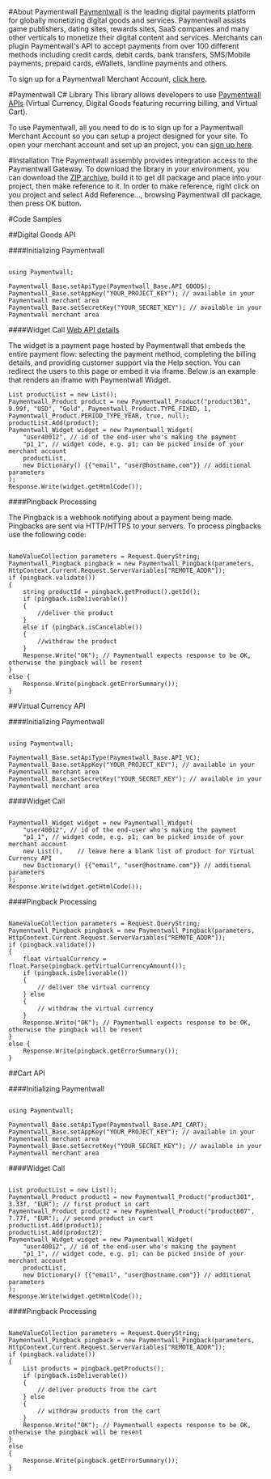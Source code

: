#About Paymentwall
[Paymentwall](http://paymentwall.com/?source=gh) is the leading digital payments platform for globally monetizing digital goods and services. Paymentwall assists game publishers, dating sites, rewards sites, SaaS companies and many other verticals to monetize their digital content and services. 
Merchants can plugin Paymentwall's API to accept payments from over 100 different methods including credit cards, debit cards, bank transfers, SMS/Mobile payments, prepaid cards, eWallets, landline payments and others. 

To sign up for a Paymentwall Merchant Account, [click here](http://paymentwall.com/signup/merchant?source=gh).

#Paymentwall C# Library
This library allows developers to use [Paymentwall APIs](http://paymentwall.com/en/documentation/API-Documentation/722?source=gh) (Virtual Currency, Digital Goods featuring recurring billing, and Virtual Cart).

To use Paymentwall, all you need to do is to sign up for a Paymentwall Merchant Account so you can setup a project designed for your site.
To open your merchant account and set up an project, you can [sign up here](http://paymentwall.com/signup/merchant?source=gh).

#Installation
The Paymentwall assembly provides integration access to the Paymentwall Gateway.
To download the library in your environment, you can download the [ZIP archive](https://github.com/paymentwall/paymentwall-dotnet/archive/master.zip), build it to get dll package and place into your project, then make reference to it. 
In order to make reference, right click on you project and select Add Reference..., browsing Paymentwall dll package, then press OK button.

#Code Samples

##Digital Goods API

####Initializing Paymentwall
<pre><code>
using Paymentwall;

Paymentwall_Base.setApiType(Paymentwall_Base.API_GOODS);
Paymentwall_Base.setAppKey("YOUR_PROJECT_KEY"); // available in your Paymentwall merchant area
Paymentwall_Base.setSecretKey("YOUR_SECRET_KEY"); // available in your Paymentwall merchant area
</code></pre>

####Widget Call
[Web API details](http://www.paymentwall.com/en/documentation/Digital-Goods-API/710#paymentwall_widget_call_flexible_widget_call)

The widget is a payment page hosted by Paymentwall that embeds the entire payment flow: selecting the payment method, completing the billing details, and providing customer support via the Help section. You can redirect the users to this page or embed it via iframe. Below is an example that renders an iframe with Paymentwall Widget.

<pre><code>List<Paymentwall_Product> productList = new List<Paymentwall_Product>();
Paymentwall_Product product = new Paymentwall_Product("product301", 9.99f, "USD", "Gold", Paymentwall_Product.TYPE_FIXED, 1, Paymentwall_Product.PERIOD_TYPE_YEAR, true, null);
productList.Add(product);
Paymentwall_Widget widget = new Paymentwall_Widget(
	"user40012", // id of the end-user who's making the payment
	"p1_1", // widget code, e.g. p1; can be picked inside of your merchant account
	productList,
	new Dictionary<string, string>() {{"email", "user@hostname.com"}} // additional parameters
);
Response.Write(widget.getHtmlCode());
</code></pre>

####Pingback Processing

The Pingback is a webhook notifying about a payment being made. Pingbacks are sent via HTTP/HTTPS to your servers. To process pingbacks use the following code:
<pre><code>
NameValueCollection parameters = Request.QueryString;
Paymentwall_Pingback pingback = new Paymentwall_Pingback(parameters, HttpContext.Current.Request.ServerVariables["REMOTE_ADDR"]);
if (pingback.validate())
{
	string productId = pingback.getProduct().getId();
	if (pingback.isDeliverable())
	{
		//deliver the product
	}
	else if (pingback.isCancelable())
	{
		//withdraw the product
	}
	Response.Write("OK"); // Paymentwall expects response to be OK, otherwise the pingback will be resent
}
else {                
	Response.Write(pingback.getErrorSummary());
}
</code></pre>

##Virtual Currency API

####Initializing Paymentwall
<pre><code>
using Paymentwall;

Paymentwall_Base.setApiType(Paymentwall_Base.API_VC);
Paymentwall_Base.setAppKey("YOUR_PROJECT_KEY"); // available in your Paymentwall merchant area
Paymentwall_Base.setSecretKey("YOUR_SECRET_KEY"); // available in your Paymentwall merchant area
</code></pre>

####Widget Call
<pre><code>
Paymentwall_Widget widget = new Paymentwall_Widget(
	"user40012", // id of the end-user who's making the payment
	"p1_1", // widget code, e.g. p1; can be picked inside of your merchant account	
	new List<Paymentwall_Product>(),	// leave here a blank list of product for Virtual Currency API
	new Dictionary<string, string>() {{"email", "user@hostname.com"}} // additional parameters
);
Response.Write(widget.getHtmlCode());
</code></pre>

####Pingback Processing

<pre><code>
NameValueCollection parameters = Request.QueryString;
Paymentwall_Pingback pingback = new Paymentwall_Pingback(parameters, HttpContext.Current.Request.ServerVariables["REMOTE_ADDR"]);
if (pingback.validate())
{
	float virtualCurrency = float.Parse(pingback.getVirtualCurrencyAmount());
	if (pingback.isDeliverable())
	{
		// deliver the virtual currency
	} else 
	{
		// withdraw the virtual currency
	}
	Response.Write("OK"); // Paymentwall expects response to be OK, otherwise the pingback will be resent
}
else {
	Response.Write(pingback.getErrorSummary());
}
</code></pre>

##Cart API

####Initializing Paymentwall
<pre><code>
using Paymentwall;

Paymentwall_Base.setApiType(Paymentwall_Base.API_CART);
Paymentwall_Base.setAppKey("YOUR_PROJECT_KEY"); // available in your Paymentwall merchant area
Paymentwall_Base.setSecretKey("YOUR_SECRET_KEY"); // available in your Paymentwall merchant area
</code></pre>

####Widget Call
<pre><code>
List<Paymentwall_Product> productList = new List<Paymentwall_Product>();
Paymentwall_Product product1 = new Paymentwall_Product("product301", 3.33f, "EUR"); // first product in cart
Paymentwall_Product product2 = new Paymentwall_Product("product607", 7.77f, "EUR"); // second product in cart
productList.Add(product1);
productList.Add(product2);
Paymentwall_Widget widget = new Paymentwall_Widget(
	"user40012", // id of the end-user who's making the payment
	"p1_1", // widget code, e.g. p1; can be picked inside of your merchant account
	productList,
	new Dictionary<string, string>() {{"email", "user@hostname.com"}} // additional parameters
);
Response.Write(widget.getHtmlCode());
</code></pre>

####Pingback Processing

<pre><code>
NameValueCollection parameters = Request.QueryString;
Paymentwall_Pingback pingback = new Paymentwall_Pingback(parameters, HttpContext.Current.Request.ServerVariables["REMOTE_ADDR"]);
if (pingback.validate())
{
	List<Paymentwall_Product> products = pingback.getProducts();
	if (pingback.isDeliverable())
	{
		// deliver products from the cart
	} else 
	{
		// withdraw products from the cart
	}
	Response.Write("OK"); // Paymentwall expects response to be OK, otherwise the pingback will be resent
}
else 
{
	Response.Write(pingback.getErrorSummary());
}
</code></pre>
